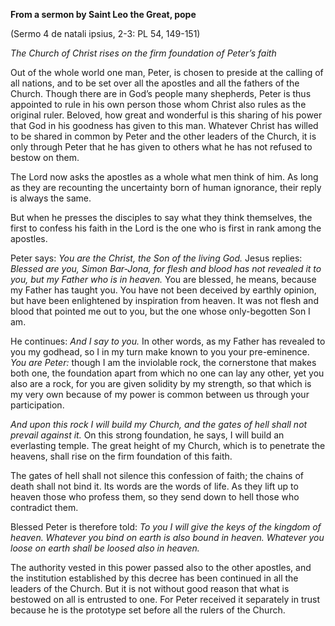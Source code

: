 

**From a sermon by Saint Leo the Great, pope**

(Sermo 4 de natali ipsius, 2-3: PL 54, 149-151)

_The Church of Christ rises on the firm foundation of Peter’s faith_

Out of the whole world one man, Peter, is chosen to preside at the calling of all nations, and to be set over all the apostles and all the fathers of the Church. Though there are in God’s people many shepherds, Peter is thus appointed to rule in his own person those whom Christ also rules as the original ruler. Beloved, how great and wonderful is this sharing of his power that God in his goodness has given to this man. Whatever Christ has willed to be shared in common by Peter and the other leaders of the Church, it is only through Peter that he has given to others what he has not refused to bestow on them.

The Lord now asks the apostles as a whole what men think of him. As long as they are recounting the uncertainty born of human ignorance, their reply is always the same.

But when he presses the disciples to say what they think themselves, the first to confess his faith in the Lord is the one who is first in rank among the apostles.

Peter says: _You are the Christ, the Son of the living God._ Jesus replies: _Blessed are you, Simon Bar-Jona, for flesh and blood has not revealed it to you, but my Father who is in heaven._ You are blessed, he means, because my Father has taught you. You have not been deceived by earthly opinion, but have been enlightened by inspiration from heaven. It was not flesh and blood that pointed me out to you, but the one whose only-begotten Son I am.

He continues: _And I say to you._ In other words, as my Father has revealed to you my godhead, so I in my turn make known to you your pre-eminence. _You are Peter:_ though I am the inviolable rock, the cornerstone that makes both one, the foundation apart from which no one can lay any other, yet you also are a rock, for you are given solidity by my strength, so that which is my very own because of my power is common between us through your participation.

_And upon this rock I will build my Church, and the gates of hell shall not prevail against it._ On this strong foundation, he says, I will build an everlasting temple. The great height of my Church, which is to penetrate the heavens, shall rise on the firm foundation of this faith.

The gates of hell shall not silence this confession of faith; the chains of death shall not bind it. Its words are the words of life. As they lift up to heaven those who profess them, so they send down to hell those who contradict them.

Blessed Peter is therefore told: _To you I will give the keys of the kingdom of heaven. Whatever you bind on earth is also bound in heaven. Whatever you loose on earth shall be loosed also in heaven._

The authority vested in this power passed also to the other apostles, and the institution established by this decree has been continued in all the leaders of the Church. But it is not without good reason that what is bestowed on all is entrusted to one. For Peter received it separately in trust because he is the prototype set before all the rulers of the Church.

